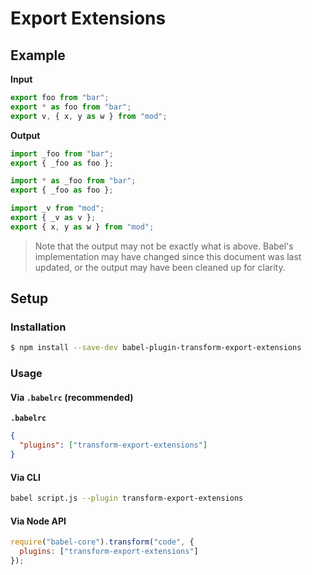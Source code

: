 # Export Extensions

## Example

**Input**

```js
export foo from "bar";
export * as foo from "bar";
export v, { x, y as w } from "mod";
```

**Output**

```js
import _foo from "bar";
export { _foo as foo };

import * as _foo from "bar";
export { _foo as foo };

import _v from "mod";
export { _v as v };
export { x, y as w } from "mod";
```

> Note that the output may not be exactly what is above. Babel's implementation
> may have changed since this document was last updated, or the output may have
> been cleaned up for clarity.

## Setup

### Installation

```sh
$ npm install --save-dev babel-plugin-transform-export-extensions
```

### Usage

#### Via `.babelrc` (recommended)

**`.babelrc`**

```json
{
  "plugins": ["transform-export-extensions"]
}
```

#### Via CLI

```sh
babel script.js --plugin transform-export-extensions
```

#### Via Node API

```js
require("babel-core").transform("code", {
  plugins: ["transform-export-extensions"]
});
```
